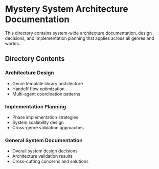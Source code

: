 # Mystery System Architecture Documentation

This directory contains system-wide architecture documentation, design decisions, and implementation planning that applies across all genres and worlds.

## Directory Contents

### Architecture Design
- Genre template library architecture
- Handoff flow optimization
- Multi-agent coordination patterns

### Implementation Planning
- Phase implementation strategies
- System scalability design
- Cross-genre validation approaches

### General System Documentation
- Overall system design decisions
- Architecture validation results
- Cross-cutting concerns and solutions